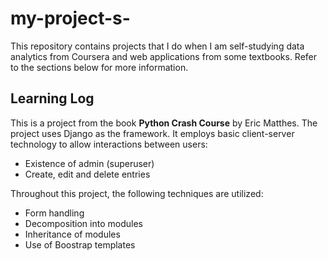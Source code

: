 # my-project-s-

This repository contains projects that I do when I am self-studying data analytics from Coursera and web applications from some textbooks. Refer to the sections below for more information.


## Learning Log

This is a project from the book **Python Crash Course** by Eric Matthes. The project uses Django as the framework. It employs basic client-server technology to allow interactions between users:
  - Existence of admin (superuser)
  - Create, edit and delete entries
  
Throughout this project, the following techniques are utilized:
  - Form handling
  - Decomposition into modules
  - Inheritance of modules
  - Use of Boostrap templates
